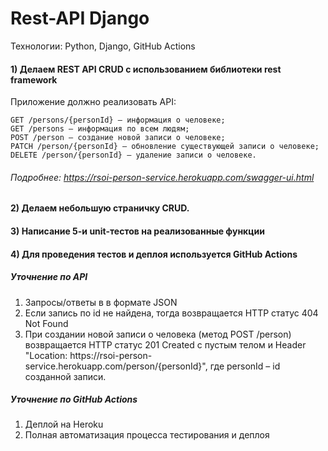 # Rest-API Django
Технологии: Python, Django, GitHub Actions

#### 1) Делаем REST API CRUD  с использованием библиотеки rest framework

   Приложение должно реализовать API:
      
    GET /persons/{personId} – информация о человеке;
    GET /persons – информация по всем людям;
    POST /person – создание новой записи о человеке;
    PATCH /person/{personId} – обновление существующей записи о человеке;
    DELETE /person/{personId} – удаление записи о человеке.

###### Подробнее: <https://rsoi-person-service.herokuapp.com/swagger-ui.html>
#### 2) Делаем небольшую страничку CRUD.
#### 3) Написание 5-и unit-тестов на реализованные функции
#### 4) Для проведения тестов и деплоя используется GitHub Actions
##### Уточнение по API
1) Запросы/ответы в в формате JSON
2) Если запись по id не найдена, тогда возвращается HTTP статус 404 Not Found
3) При создании новой записи о человека (метод POST /person) возвращается HTTP статус 201 Created с пустым телом и Header "Location: https://rsoi-person- service.herokuapp.com/person/{personId}", где personId – id созданной записи.
##### Уточнение по GitHub Actions
1) Деплой на Heroku
2) Полная автоматизация процесса тестирования и деплоя 

